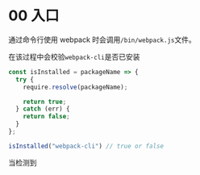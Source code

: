 # 00 入口

通过命令行使用 webpack 时会调用`/bin/webpack.js`文件。

在该过程中会校验`webpack-cli`是否已安装

```js
const isInstalled = packageName => {
  try {
    require.resolve(packageName);

    return true;
  } catch (err) {
    return false;
  }
};

isInstalled("webpack-cli") // true or false
```

当检测到
